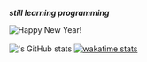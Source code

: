***still learning programming***

![Happy New Year!](https://media2.giphy.com/media/RbDKaczqWovIugyJmW/giphy.gif?cid=ecf05e4781xwp1nq8imrekp3gm17fke7r1whwa5idahnhhrq&rid=giphy.gif&ct=g)
<br>
<br>
!['s GitHub stats](https://github-readme-stats.vercel.app/api?username=zodplugin&hide=contribs,prs&theme=dark)
[![wakatime stats](https://github-readme-stats.vercel.app/api/wakatime?username=zodplugin)](https://github.com/anuraghazra/github-readme-stats)
